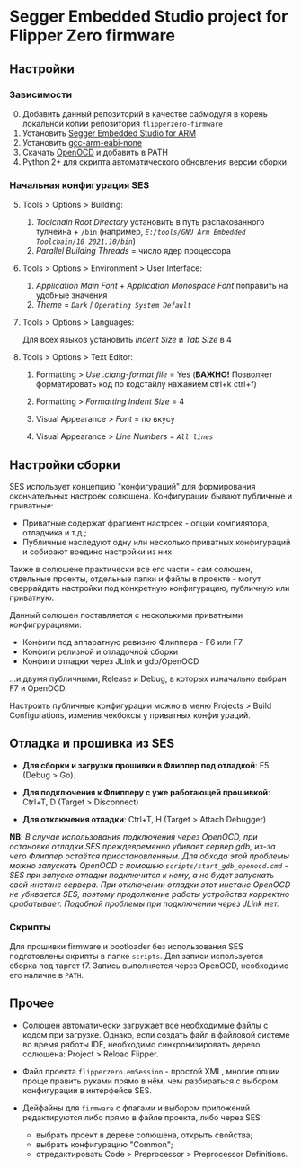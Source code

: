 # Segger Embedded Studio project for Flipper Zero firmware

## Настройки
### Зависимости

0. Добавить данный репозиторий в качестве сабмодуля в корень локальной копии репозитория `flipperzero-firmware`
1. Установить [Segger Embedded Studio for ARM](https://www.segger.com/downloads/embedded-studio)
2. Установить [gcc-arm-eabi-none](https://developer.arm.com/tools-and-software/open-source-software/developer-tools/gnu-toolchain/gnu-rm/downloads) 
3. Скачать [OpenOCD](https://gnutoolchains.com/arm-eabi/openocd/) и добавить в PATH
4. Python 2+ для скрипта автоматического обновления версии сборки

### Начальная конфигурация SES
5. Tools > Options > Building: 
	1. _Toolchain Root Directory_ установить в путь распакованного тулчейна + `/bin` (например, *`E:/tools/GNU Arm Embedded Toolchain/10 2021.10/bin`*)
	2. _Parallel Building Threads_ = число ядер процессора

6. Tools > Options > Environment > User Interface:

	1. _Application Main Font_ + _Application Monospace Font_ поправить на удобные значения
	2. _Theme_ = *`Dark`* / *`Operating System Default`*

7. Tools > Options > Languages:

	Для всех языков установить _Indent Size_ и _Tab Size_ в 4


8. Tools > Options > Text Editor:

	1. Formatting > _Use .clang-format file_ = Yes (**ВАЖНО!** Позволяет форматировать код по кодстайлу нажанием ctrl+k ctrl+f)

	2. Formatting > _Formatting Indent Size_ = 4

	3. Visual Appearance > _Font_ = по вкусу

	4. Visual Appearance > _Line Numbers_ = *`All lines`*

## Настройки сборки 

SES использует концепцию "конфигураций" для формирования окончательных настроек солюшена. Конфигурации бывают публичные и приватные:
* Приватные содержат фрагмент настроек - опции компилятора, отладчика и т.д.;
* Публичные наследуют одну или несколько приватных конфигураций и собирают воедино настройки из них.

Также в солюшене практически все его части - сам солюшен, отдельные проекты, отдельные папки и файлы в проекте - могут оверрайдить настройки под конкретную конфигурацию, публичную или приватную.

Данный солюшен поставляется с несколькими приватными конфигрурациями: 
* Конфиги под аппаратную ревизию Флиппера - F6 или F7
* Конфиги релизной и отладочной сборки
* Конфиги отладки через JLink и gdb/OpenOCD

...и двумя публичными, Release и Debug, в которых изначально выбран F7 и OpenOCD.

Настроить публичные конфигурации можно в меню Projects > Build Configurations, изменив чекбоксы у приватных конфигураций.

## Отладка и прошивка из SES

* **Для сборки и загрузки прошивки в Флиппер под отладкой**: F5 (Debug > Go). 

* **Для подключения к Флипперу с уже работающей прошивкой**: Ctrl+T, D (Target > Disconnect)

* **Для отключения отладки**: Ctrl+T, H (Target > Attach Debugger)

**NB**: *В случае использования подключения через OpenOCD, при остановке отладки SES преждевременно убивает сервер gdb, из-за чего Флиппер остаётся приостановленным. Для обхода этой проблемы можно запускать OpenOCD с помошью `scripts/start_gdb_openocd.cmd` - SES при запуске отладки подключится к нему, а не будет запускать свой инстанс сервера. При отключении отладки этот инстанс OpenOCD не убивается SES, поэтому продолжение работы устройства корректно срабатывает. Подобной проблемы при подключении через JLink нет.* 

### Скрипты

Для прошивки firmware и bootloader без использования SES подготовлены скрипты в папке `scripts`. Для записи используется сборка под таргет f7. Запись выполняется через OpenOCD, необходимо его наличие в `PATH`.

## Прочее
* Солюшен автоматически загружает все необходимые файлы с кодом при загрузке. Однако, если создать файл в файловой системе во время работы IDE, необходимо синхронизировать дерево солюшена: Project > Reload Flipper.

* Файл проекта `flipperzero.emSession` - простой XML, многие опции проще править руками прямо в нём, чем разбираться с выбором конфигурации в интерфейсе SES.

* Дейфайны для `firmware` с флагами и выбором приложений редактируются либо прямо в файле проекта, либо через SES:
	- выбрать проект в дереве солюшена, открыть свойства;
	- выбрать конфигурацию "Common";
	- отредактировать Code > Preprocessor > Preprocessor Definitions.
